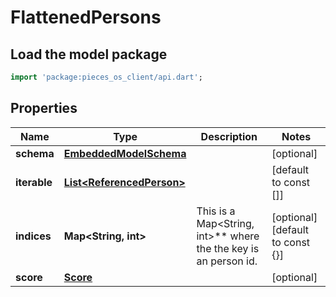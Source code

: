 # FlattenedPersons

## Load the model package
```dart
import 'package:pieces_os_client/api.dart';
```

## Properties
Name | Type | Description | Notes
------------ | ------------- | ------------- | -------------
**schema** | [**EmbeddedModelSchema**](EmbeddedModelSchema) |  | [optional] 
**iterable** | [**List\<ReferencedPerson\>**](ReferencedPerson) |  | [default to const []]
**indices** | **Map\<String, int\>** | This is a Map\<String, int\>** where the the key is an person id. | [optional] [default to const {}]
**score** | [**Score**](Score) |  | [optional] 




